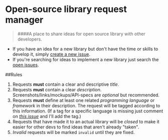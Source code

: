# Open-source library request manager
> ####A place to share ideas for open source library with other developers.

* If you have an idea for a new library but don't have the time or skills to develop it, simply [create a new issue][2].
* If you're searching for ideas to implement a new library just search the [open issues][3].

##Rules
1. Requests **must** contain a clear and descriptive *title*.
1. Requests **must** contain a clear *description*. Screenshots/links/mockups/API-specs are *optional* but recommended.
2. Requests **must** define at least one related *programming language* or *framework* in their description. The request will be tagged according to this information. (If a tag for a specific language is missing just comment on [*this issue*][1] and I'll add the tag.)
3. Requests that have made it to an actual library will be *closed* to make it easier for other devs to find ideas that aren't already "taken".
4. *Invalid* requests will be marked `invalid` until they are fixed.

[1]: https://github.com/HeinrichReimer/open-source-library-request-manager/issues/1
[2]: https://github.com/HeinrichReimer/open-source-library-request-manager/issues/new
[3]: https://github.com/HeinrichReimer/open-source-library-request-manager/issues
